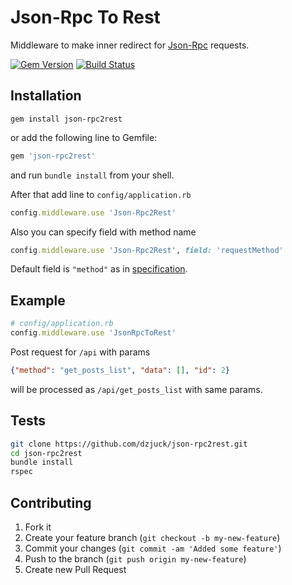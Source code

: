 # Json-Rpc To Rest

Middleware to make inner redirect for [Json-Rpc](http://en.wikipedia.org/wiki/JSON-RPC) requests.

[![Gem Version](https://badge.fury.io/rb/json-rpc2rest.png)](http://badge.fury.io/rb/json-rpc2rest)
[![Build Status](https://travis-ci.org/dzjuck/json-rpc2rest.svg?branch=master)](https://travis-ci.org/dzjuck/json-rpc2rest)

## Installation

```shell
gem install json-rpc2rest
```

or add the following line to Gemfile:

```ruby
gem 'json-rpc2rest'
```

and run `bundle install` from your shell.

After that add line to `config/application.rb`

```ruby
config.middleware.use 'Json-Rpc2Rest'
```

Also you can specify field with method name

```ruby
config.middleware.use 'Json-Rpc2Rest', field: 'requestMethod'
```

Default field is `"method"` as in [specification](http://www.jsonrpc.org/specification#request_object).

## Example

```ruby
# config/application.rb
config.middleware.use 'JsonRpcToRest'
```

Post request for `/api` with params
```json
{"method": "get_posts_list", "data": [], "id": 2}
```
will be processed as `/api/get_posts_list` with same params.

## Tests

```bash
git clone https://github.com/dzjuck/json-rpc2rest.git
cd json-rpc2rest
bundle install
rspec
```

## Contributing

1. Fork it
2. Create your feature branch (`git checkout -b my-new-feature`)
3. Commit your changes (`git commit -am 'Added some feature'`)
4. Push to the branch (`git push origin my-new-feature`)
5. Create new Pull Request

